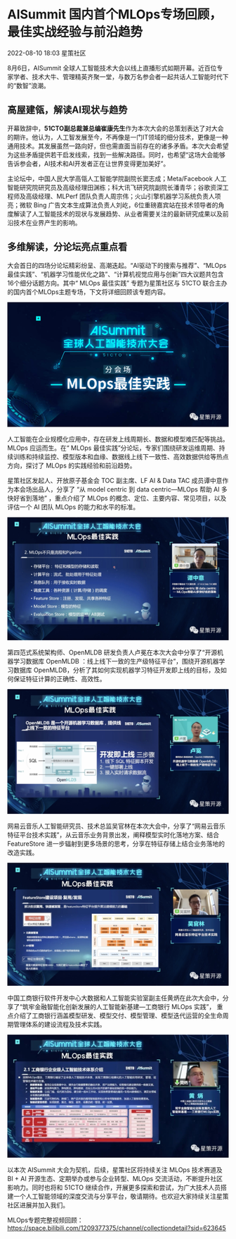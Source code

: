 # AISummit 国内首个MLOps专场回顾，最佳实战经验与前沿趋势

2022-08-10 18:03 星策社区

8月6日，AISummit 全球人工智能技术大会以线上直播形式如期开幕。近百位专家学者、技术大牛、管理精英齐聚一堂，与数万名参会者一起共话人工智能时代下的“数智”浪潮。

## 高屋建瓴，解读AI现状与趋势

开幕致辞中，**51CTO副总裁兼总编崔康先生**作为本次大会的总策划表达了对大会的期许。他认为，人工智发展至今，不再像是一门IT领域的细分技术，更像是一种通用技术。其发展虽然一路向好，但也需直面当前存在的诸多矛盾。本次大会希望为这些矛盾提供若干启发线索，找到一些解决路径。同时，也希望“这场大会能够告诉参会者，AI技术和AI开发者正在让世界变得更加美好”。

主论坛中，中国人民大学高瓴人工智能学院副院长窦志成；Meta/Facebook 人工智能研究院研究员及高级经理田渊栋；科大讯飞研究院副院长潘青华；谷歌资深工程师及高级经理、MLPerf 团队负责人周宗伟；火山引擎机器学习系统负责人项亮；微软 Bing 广告文本生成算法负责人刘屹，6位重磅嘉宾站在技术领导者的角度解读了人工智能技术的现状与发展趋势、从业者需要关注的最新研究成果以及前沿技术在业界产生的影响。

## 多维解读，分论坛亮点重点看

大会首日的四场分论坛精彩纷呈、高潮迭起。“AI驱动下的搜索与推荐”、“MLOps 最佳实践”、“机器学习性能优化之路”、“计算机视觉应用与创新”四大议题共包含16个细分话题方向。其中“ MLOps 最佳实践” 专题为星策社区与 51CTO 联合主办的国内首个MLOps主题专场，下文将详细回顾该专题内容。

![img](./img/1.png)

人工智能在企业规模化应用中，存在研发上线周期长、数据和模型难匹配等挑战。MLOps 应运而生。在“ MLOps 最佳实践”分论坛，专家们围绕研发运维周期、持续训练和持续监控、模型版本和血缘、数据线上线下一致性、高效数据供给等热点方向，探讨了 MLOps 的实践经验和前沿趋势。

星策社区发起人、开放原子基金会 TOC 副主席、LF AI & Data TAC 成员谭中意作为本会场出品人，分享了 “从 model centric 到 data centric—MLOps 帮助 AI 多快好省到落地” ，重点介绍了 MLOps 的概念、定位、主要内容、常见项目，以及评估一个 AI 团队 MLOps 的能力和水平的标准。

![img](./img/img2.png)

第四范式系统架构师、OpenMLDB 研发负责人卢冕在本次大会中分享了“开源机器学习数据库 OpenMLDB ：线上线下一致的生产级特征平台”，围绕开源机器学习数据库 OpenMLDB，分析了其如何实现机器学习特征开发即上线的目标，及如何保证特征计算的正确性、高效性。

![img](./img/img3.png)

网易云音乐人工智能研究员、技术总监吴官林在本次大会中，分享了“网易云音乐特征平台技术实践”，从云音乐业务背景出发，阐释模型实时化落地方案、结合 FeatureStore 进一步辐射到更多场景的思考，分享在特征存储上结合业务落地的改造实践。

![img](./img/img4.png)

中国工商银行软件开发中心大数据和人工智能实验室副主任黄炳在此次大会中，分享了“筑牢金融智能化创新发展的人工智能新基建—工商银行 MLOps 实践”， 重点介绍了工商银行涵盖模型研发、模型交付、模型管理、模型迭代运营的全生命周期管理体系的建设流程及技术实践。

![img](./img/img5.jpeg)

以本次 AISummit 大会为契机，后续，星策社区将持续关注 MLOps 技术赛道及 BI + AI 开源生态、定期举办或参与企业转型、MLOps 交流活动，不断提升社区影响力。同时也将和 51CTO 继续合作，开展更多探索和尝试，为广大技术人员搭建一个人工智能领域的深度交流与分享平台，敬请期待。也欢迎大家持续关注星策社区进展并加入我们。

MLOps专题完整视频回顾：https://space.bilibili.com/1209377375/channel/collectiondetail?sid=623645
